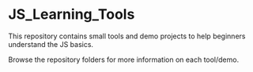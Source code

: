 # JS_Learning_Tools
This repository contains small tools and demo projects to help beginners understand the JS basics.

Browse the repository folders for more information on each tool/demo.


